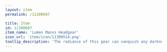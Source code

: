 ```yaml
---
layout: item
permalink: /11300607

title: Item
id: 11300607
item_name: 'Lumen Manus Headgear'
icon_url: 'item/icon/11300514.png'
tooltip_description: 'The radiance of this gear can vanquish any darkness. Legend says it was left behind by beings of pure light.'
---
```

